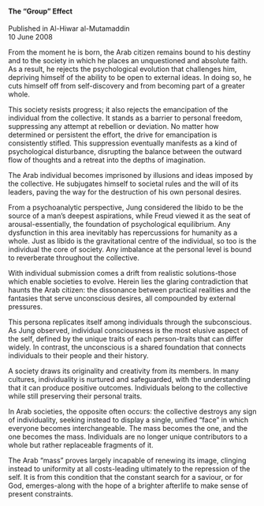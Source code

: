 <h4>The “Group” Effect</h4>


Published in Al-Hiwar al-Mutamaddin
<br>
10 June 2008


From the moment he is born, the Arab citizen remains bound to his destiny and to the society in which he places an unquestioned and absolute faith. As a result, he rejects the psychological evolution that challenges him, depriving himself of the ability to be open to external ideas. In doing so, he cuts himself off from self-discovery and from becoming part of a greater whole.

This society resists progress; it also rejects the emancipation of the individual from the collective. It stands as a barrier to personal freedom, suppressing any attempt at rebellion or deviation. No matter how determined or persistent the effort, the drive for emancipation is consistently stifled. This suppression eventually manifests as a kind of psychological disturbance, disrupting the balance between the outward flow of thoughts and a retreat into the depths of imagination.

The Arab individual becomes imprisoned by illusions and ideas imposed by the collective. He subjugates himself to societal rules and the will of its leaders, paving the way for the destruction of his own personal desires.

From a psychoanalytic perspective, Jung considered the libido to be the source of a man’s deepest aspirations, while Freud viewed it as the seat of arousal-essentially, the foundation of psychological equilibrium. Any dysfunction in this area inevitably has repercussions for humanity as a whole. Just as libido is the gravitational centre of the individual, so too is the individual the core of society. Any imbalance at the personal level is bound to reverberate throughout the collective.

With individual submission comes a drift from realistic solutions-those which enable societies to evolve. Herein lies the glaring contradiction that haunts the Arab citizen: the dissonance between practical realities and the fantasies that serve unconscious desires, all compounded by external pressures.

This persona replicates itself among individuals through the subconscious. As Jung observed, individual consciousness is the most elusive aspect of the self, defined by the unique traits of each person-traits that can differ widely. In contrast, the unconscious is a shared foundation that connects individuals to their people and their history.

A society draws its originality and creativity from its members. In many cultures, individuality is nurtured and safeguarded, with the understanding that it can produce positive outcomes. Individuals belong to the collective while still preserving their personal traits.

In Arab societies, the opposite often occurs: the collective destroys any sign of individuality, seeking instead to display a single, unified “face” in which everyone becomes interchangeable. The mass becomes the one, and the one becomes the mass. Individuals are no longer unique contributors to a whole but rather replaceable fragments of it.

The Arab “mass” proves largely incapable of renewing its image, clinging instead to uniformity at all costs-leading ultimately to the repression of the self. It is from this condition that the constant search for a saviour, or for God, emerges-along with the hope of a brighter afterlife to make sense of present constraints.
